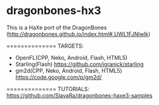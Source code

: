 dragonbones-hx3
==============
This is a HaXe port of the DragonBones (http://dragonbones.github.io/index.html#.UWL1FJNlwlk)


==============
TARGETS:
- OpenFL(CPP, Neko, Android, Flash, HTML5)
- Starling(Flash) https://github.com/jgranick/starling
- gm2d(CPP, Neko, Android, Flash, HTML5) https://code.google.com/p/gm2d/


==============
TUTORIALS:<br/>
https://github.com/SlavaRa/dragonbones-haxe3-samples
